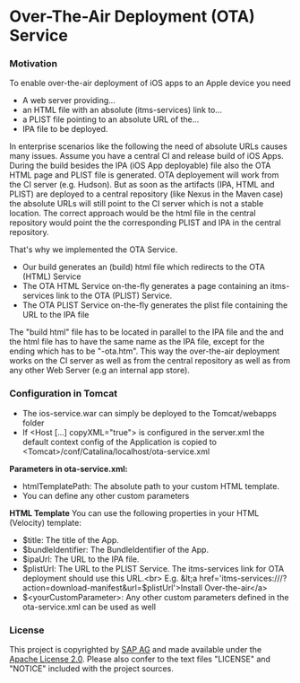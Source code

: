 # Over-The-Air Deployment (OTA) Service

### Motivation

To enable over-the-air deployment of iOS apps to an Apple device you need
* A web server providing...
* an HTML file with an absolute (itms-services) link to...
* a PLIST file pointing to an absolute URL of the...
* IPA file to be deployed.

In enterprise scenarios like the following the need of absolute URLs causes many issues.
Assume you have a central CI and release build of iOS Apps. During the build besides the IPA (iOS App deployable) file also the OTA HTML page and PLIST file is generated.
OTA deployement will work from the CI server (e.g. Hudson). But as soon as the artifacts (IPA, HTML and PLIST) are deployed to a central repository (like Nexus in the Maven case) the absolute URLs will still point to the CI server which is not a stable location. The correct approach would be the html file in the central repository would point the the corresponding PLIST and IPA in the central repository.

That's why we implemented the OTA Service.
* Our build generates an (build) html file which redirects to the OTA (HTML) Service
* The OTA HTML Service on-the-fly generates a page containing an itms-services link to the OTA (PLIST) Service.
* The OTA PLIST Service on-the-fly generates the plist file containing the URL to the IPA file

The "build html" file has to be located in parallel to the IPA file and the and the html file has to have the same name as the IPA file, except for the ending which has to be "-ota.htm".
This way the over-the-air deployment works on the CI server as well as from the central repository as well as from any other Web Server (e.g an internal app store).

### Configuration in Tomcat

* The ios-service.war can simply be deployed to the Tomcat/webapps folder
* If &lt;Host [...] copyXML="true"&gt; is configured in the server.xml the default context config of the Application is copied to <br>&lt;Tomcat&gt;/conf/Catalina/localhost/ota-service.xml

**Parameters in ota-service.xml:**
* htmlTemplatePath: The absolute path to your custom HTML template.
* You can define any other custom parameters

**HTML Template**
You can use the following properties in your HTML (Velocity) template:
* $title: The title of the App.
* $bundleIdentifier: The BundleIdentifier of the App.
* $ipaUrl: The URL to the IPA file.
* $plistUrl: The URL to the PLIST Service. The itms-services link for OTA deployment should use this URL.<br>
  E.g. &lt;a href='itms-services:///?action=download-manifest&url=$plistUrl'&gt;Install Over-the-air&lt;/a&gt;
* $&lt;yourCustomParameter&gt;: Any other custom parameters defined in the ota-service.xml can be used as well

### License ###

This project is copyrighted by [SAP AG](http://www.sap.com/) and made available under the [Apache License 2.0](http://www.apache.org/licenses/LICENSE-2.0.html). Please also confer to the text files "LICENSE" and "NOTICE" included with the project sources.
